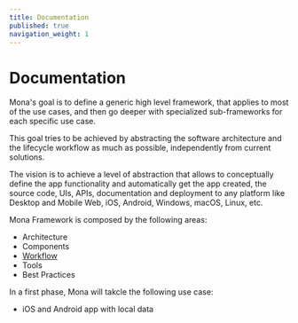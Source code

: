 ```yaml
---
title: Documentation
published: true
navigation_weight: 1
---
```

# Documentation

Mona's goal is to define a generic high level framework, that applies to most of the use cases, and then go deeper with specialized sub-frameworks for each specific use case.

This goal tries to be achieved by abstracting the software architecture and the lifecycle workflow as much as possible, independently from current solutions.

The vision is to achieve a level of abstraction that allows to conceptually define the app functionality and automatically get the app created, the source code, UIs, APIs, documentation and deployment to any platform like Desktop and Mobile Web, iOS, Android, Windows, macOS, Linux, etc.

Mona Framework is composed by the following areas:
- Architecture
- Components
- [Workflow](/mona/workflow)
- Tools
- Best Practices

In a first phase, Mona will takcle the following use case:
- iOS and Android app with local data
